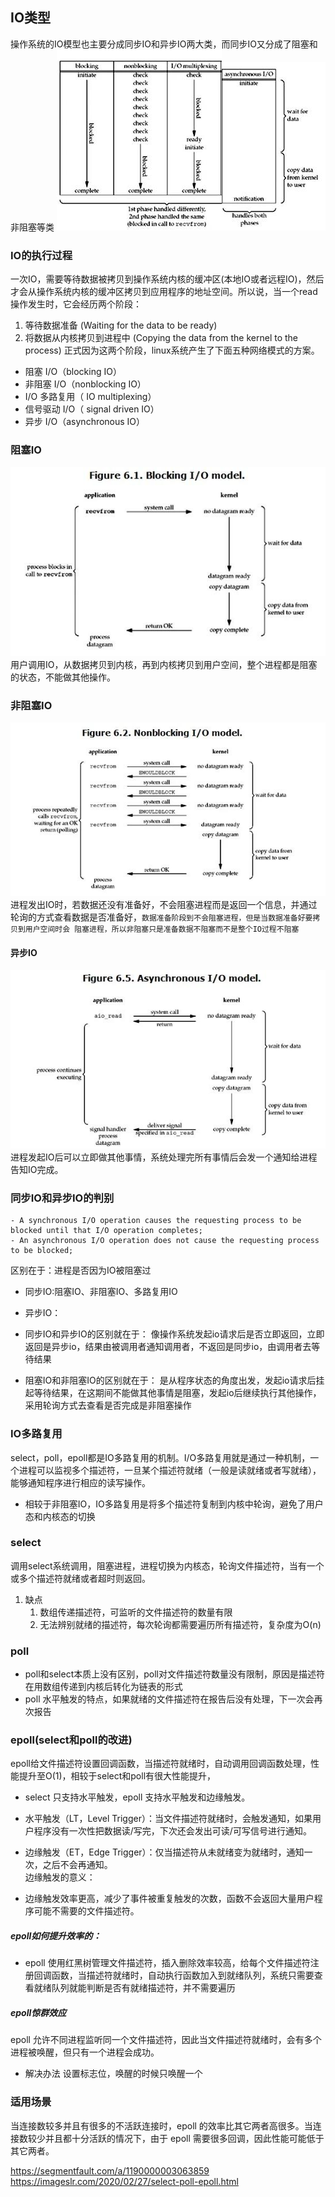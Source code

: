## IO类型
操作系统的IO模型也主要分成同步IO和异步IO两大类，而同步IO又分成了阻塞和非阻塞等类
![4](./image/4.jpg)![1](./image/1.jpg)

### IO的执行过程
一次IO，需要等待数据被拷贝到操作系统内核的缓冲区(本地IO或者远程IO)，然后才会从操作系统内核的缓冲区拷贝到应用程序的地址空间。所以说，当一个read操作发生时，它会经历两个阶段：
1. 等待数据准备 (Waiting for the data to be ready)
2. 将数据从内核拷贝到进程中 (Copying the data from the kernel to the process)
   正式因为这两个阶段，linux系统产生了下面五种网络模式的方案。
- 阻塞 I/O（blocking IO）
- 非阻塞 I/O（nonblocking IO）
- I/O 多路复用（ IO multiplexing）
- 信号驱动 I/O（ signal driven IO）
- 异步 I/O（asynchronous IO）

### 阻塞IO
![2](./image/2.jpg)   
用户调用IO，从数据拷贝到内核，再到内核拷贝到用户空间，整个进程都是阻塞的状态，不能做其他操作。

### 非阻塞IO
![3](./image/3.jpg)   
进程发出IO时，若数据还没有准备好，不会阻塞进程而是返回一个信息，并通过轮询的方式查看数据是否准备好，``数据准备阶段到不会阻塞进程，但是当数据准备好要拷贝到用户空间时会
阻塞进程，所以非阻塞只是准备数据不阻塞而不是整个IO过程不阻塞``

#### 异步IO
![5](./image/5.jpg)     
进程发起IO后可以立即做其他事情，系统处理完所有事情后会发一个通知给进程告知IO完成。

### 同步IO和异步IO的判别
```english
- A synchronous I/O operation causes the requesting process to be blocked until that I/O operation completes;
- An asynchronous I/O operation does not cause the requesting process to be blocked;
```
区别在于：进程是否因为IO被阻塞过
* 同步IO:阻塞IO、非阻塞IO、多路复用IO
* 异步IO：
* 同步IO和异步IO的区别就在于： 像操作系统发起io请求后是否立即返回，立即返回是异步io，结果由被调用者通知调用者，不返回是同步io，由调用者去等待结果

* 阻塞IO和非阻塞IO的区别就在于： 是从程序状态的角度出发，发起io请求后挂起等待结果，在这期间不能做其他事情是阻塞，发起io后继续执行其他操作，采用轮询方式去查看是否完成是非阻塞操作


### IO多路复用
select，poll，epoll都是IO多路复用的机制。I/O多路复用就是通过一种机制，一个进程可以监视多个描述符，一旦某个描述符就绪（一般是读就绪或者写就绪），能够通知程序进行相应的读写操作。
* 相较于非阻塞IO，IO多路复用是将多个描述符复制到内核中轮询，避免了用户态和内核态的切换

### select
调用select系统调用，阻塞进程，进程切换为内核态，轮询文件描述符，当有一个或多个描述符就绪或者超时则返回。
1. 缺点
    1. 数组传递描述符，可监听的文件描述符的数量有限
    2. 无法辨别就绪的描述符，每次轮询都需要遍历所有描述符，复杂度为O(n)

### poll
* poll和select本质上没有区别，poll对文件描述符数量没有限制，原因是描述符在用数组传递到内核后转化为链表的形式
* poll 水平触发的特点，如果就绪的文件描述符在报告后没有处理，下一次会再次报告



### epoll(select和poll的改进)
epoll给文件描述符设置回调函数，当描述符就绪时，自动调用回调函数处理，性能提升至O(1)，相较于select和poll有很大性能提升，
* select 只支持水平触发，epoll 支持水平触发和边缘触发。

* 水平触发（LT，Level Trigger）：当文件描述符就绪时，会触发通知，如果用户程序没有一次性把数据读/写完，下次还会发出可读/可写信号进行通知。

* 边缘触发（ET，Edge Trigger）：仅当描述符从未就绪变为就绪时，通知一次，之后不会再通知。   
  边缘触发的意义：
* 边缘触发效率更高，减少了事件被重复触发的次数，函数不会返回大量用户程序可能不需要的文件描述符。

##### epoll如何提升效率的：
* epoll 使用红黑树管理文件描述符，插入删除效率较高，给每个文件描述符注册回调函数，当描述符就绪时，自动执行函数加入到就绪队列，系统只需要查看就绪队列就能判断是否有就绪描述符，并不需要遍历

##### epoll惊群效应
epoll 允许不同进程监听同一个文件描述符，因此当文件描述符就绪时，会有多个进程被唤醒，但只有一个进程会成功。
* 解决办法
设置标志位，唤醒的时候只唤醒一个

### 适用场景
当连接数较多并且有很多的不活跃连接时，epoll 的效率比其它两者高很多。当连接数较少并且都十分活跃的情况下，由于 epoll 需要很多回调，因此性能可能低于其它两者。


https://segmentfault.com/a/1190000003063859
https://imageslr.com/2020/02/27/select-poll-epoll.html
